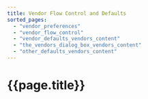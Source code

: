 ```yaml
---
title: Vendor Flow Control and Defaults
sorted_pages:
  - "vendor_preferences"
  - "vendor_flow_control"
  - "vendor_defaults_vendors_content"
  - "the_vendors_dialog_box_vendors_content"
  - "other_defaults_vendors_content"
---
```

# {{page.title}}
